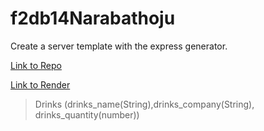 # f2db14Narabathoju

Create a server template with the express generator.

[Link to Repo](https://minishivani.github.io/f2db14Narabathoju/)

[Link to Render](https://f2db14narabathoju.onrender.com)

> Drinks (drinks_name(String),drinks_company(String), drinks_quantity(number))
